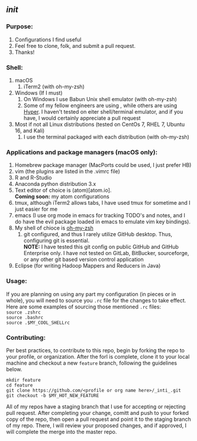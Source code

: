 ## _init_


### Purpose:
  1. Configurations I find useful
  1. Feel free to clone, folk, and submit a pull request. 
  1. Thanks!

### Shell:
  1. macOS
      1. iTerm2 (with oh-my-zsh)
  1. Windows (If I must) 
      1. On Windows I use Babun Unix shell emulator (with oh-my-zsh)
      1. Some of my fellow engineers are using  , while others are using [Hyper](https://hyper.is). I haven't tested on eiter shell/terminal emulator, and if you have, I would certainly appreciate a pull request 
  1. Most if not all Linux distributions (tested on CentOs 7, RHEL 7, Ubuntu 16, and Kali)
      1. I use the terminal packaged with each distribution (with oh-my-zsh)

### Applications and package managers (macOS only): 
  1. Homebrew package manager (MacPorts could be used, I just prefer HB)
  1. vim (the plugins are listed in the .vimrc file)
  1. R and R-Studio
  1. Anaconda python distribution 3.x
  1. Text editor of choice is (atom)[atom.io].      
  __Coming soon:__ my atom configurations 
  1. tmux, although iTerm2 allows tabs, I have used tmux for sometime and I just easier for me
  1. emacs (I use org mode in emacs for tracking TODO's and notes, and I do have the evil package loaded in emacs to emulate vim key bindings). 
  1. My shell of chioce is [oh-my-zsh](http://ohmyz.sh/)
      1. git configured, and thus I rarely utilize GitHub desktop. Thus, configuring git is essential.        
      __NOTE:__  I have tested this git config on public GitHub and GitHub Enterprise only. I have not tested on GitLab, BitBucker, sourceforge, or any other git based version control application
  1. Eclipse (for writing Hadoop Mappers and Reducers in Java) 

### Usage:
If you are planning on using any part my configuration (in pieces or in whole), you will need to source you `.rc` file for the changes to take effect. Here are some examples of sourcing those mentioned `.rc` files:        
`source .zshrc`       
`source .bashrc`        
`source .$MY_COOL_SHELLrc`

### Contributing:
Per best practices, to contribute to this repo, begin by forking the repo to your profile, or organization. After the forl is complete, clone it to your local machine and checkout a new `feature` branch, following the guidelines below. 
```
mkdir feature 
cd feature
git clone https://github.com/<profile or org name here>/_inti_.git
git checkout -b $MY_HOT_NEW_FEATURE
```
All of my repos have a staging branch that I use for accepting or rejecting pull request. After completing your change, comitt and push to your forked copy of the repo, then open a pull request and point it to the staging branch of my repo. There, I will review your proposed changes, and if approved, I will complete the merge into the master repo.  
